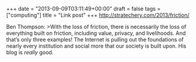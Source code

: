 +++
date = "2013-09-09T03:11:49+00:00"
draft = false
tags = ["computing"]
title = "Link post"
+++
http://stratechery.com/2013/friction/

Ben Thompson: >With the loss of friction, there is necessarily the loss of everything built on friction, including value, privacy, and livelihoods. And that’s only three examples! The Internet is pulling out the foundations of nearly every institution and social more that our society is built upon. His blog is *really* good.
